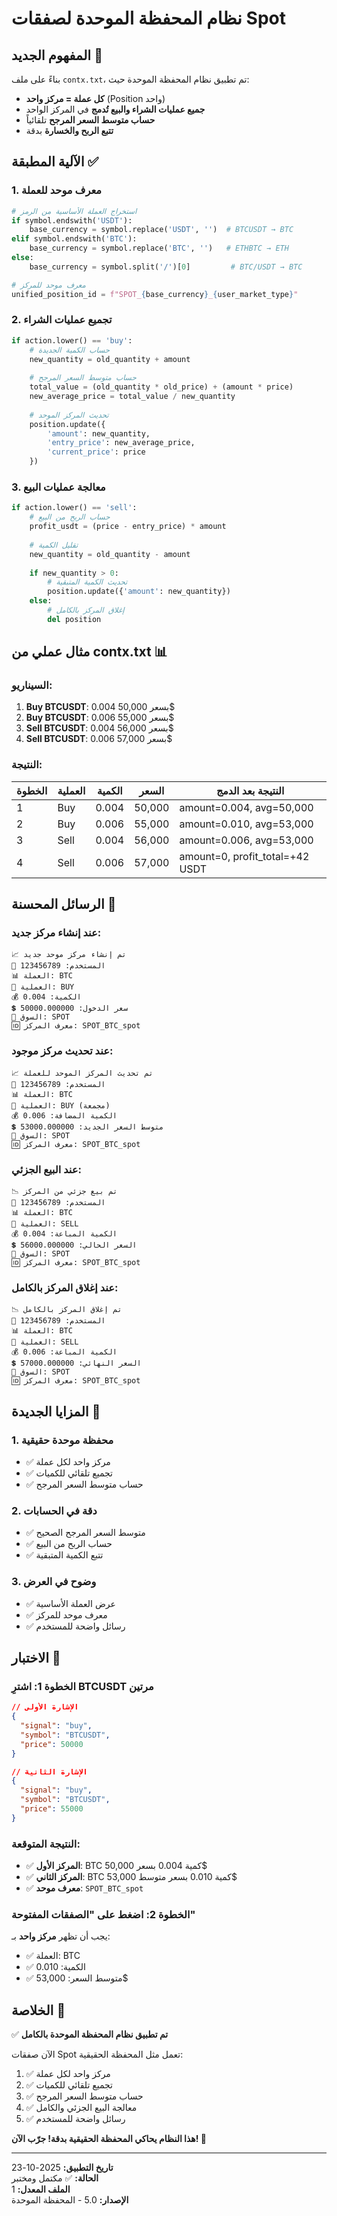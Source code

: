 # نظام المحفظة الموحدة لصفقات Spot

## المفهوم الجديد 🎯
بناءً على ملف `contx.txt`، تم تطبيق نظام المحفظة الموحدة حيث:
- **كل عملة = مركز واحد** (Position واحد)
- **جميع عمليات الشراء والبيع تُدمج** في المركز الواحد
- **حساب متوسط السعر المرجح** تلقائياً
- **تتبع الربح والخسارة** بدقة

## الآلية المطبقة ✅

### 1. معرف موحد للعملة
```python
# استخراج العملة الأساسية من الرمز
if symbol.endswith('USDT'):
    base_currency = symbol.replace('USDT', '')  # BTCUSDT → BTC
elif symbol.endswith('BTC'):
    base_currency = symbol.replace('BTC', '')   # ETHBTC → ETH
else:
    base_currency = symbol.split('/')[0]         # BTC/USDT → BTC

# معرف موحد للمركز
unified_position_id = f"SPOT_{base_currency}_{user_market_type}"
```

### 2. تجميع عمليات الشراء
```python
if action.lower() == 'buy':
    # حساب الكمية الجديدة
    new_quantity = old_quantity + amount
    
    # حساب متوسط السعر المرجح
    total_value = (old_quantity * old_price) + (amount * price)
    new_average_price = total_value / new_quantity
    
    # تحديث المركز الموحد
    position.update({
        'amount': new_quantity,
        'entry_price': new_average_price,
        'current_price': price
    })
```

### 3. معالجة عمليات البيع
```python
if action.lower() == 'sell':
    # حساب الربح من البيع
    profit_usdt = (price - entry_price) * amount
    
    # تقليل الكمية
    new_quantity = old_quantity - amount
    
    if new_quantity > 0:
        # تحديث الكمية المتبقية
        position.update({'amount': new_quantity})
    else:
        # إغلاق المركز بالكامل
        del position
```

## مثال عملي من contx.txt 📊

### السيناريو:
1. **Buy BTCUSDT**: 0.004 بسعر 50,000$
2. **Buy BTCUSDT**: 0.006 بسعر 55,000$
3. **Sell BTCUSDT**: 0.004 بسعر 56,000$
4. **Sell BTCUSDT**: 0.006 بسعر 57,000$

### النتيجة:
| الخطوة | العملية | الكمية | السعر | النتيجة بعد الدمج |
|--------|---------|--------|-------|-------------------|
| 1 | Buy | 0.004 | 50,000 | amount=0.004, avg=50,000 |
| 2 | Buy | 0.006 | 55,000 | amount=0.010, avg=53,000 |
| 3 | Sell | 0.004 | 56,000 | amount=0.006, avg=53,000 |
| 4 | Sell | 0.006 | 57,000 | amount=0, profit_total=+42 USDT |

## الرسائل المحسنة 💬

### عند إنشاء مركز جديد:
```
📈 تم إنشاء مركز موحد جديد
👤 المستخدم: 123456789
📊 العملة: BTC
🔄 العملية: BUY
💰 الكمية: 0.004
💲 سعر الدخول: 50000.000000
🏪 السوق: SPOT
🆔 معرف المركز: SPOT_BTC_spot
```

### عند تحديث مركز موجود:
```
📈 تم تحديث المركز الموحد للعملة
👤 المستخدم: 123456789
📊 العملة: BTC
🔄 العملية: BUY (مجمعة)
💰 الكمية المضافة: 0.006
💲 متوسط السعر الجديد: 53000.000000
🏪 السوق: SPOT
🆔 معرف المركز: SPOT_BTC_spot
```

### عند البيع الجزئي:
```
📉 تم بيع جزئي من المركز
👤 المستخدم: 123456789
📊 العملة: BTC
🔄 العملية: SELL
💰 الكمية المباعة: 0.004
💲 السعر الحالي: 56000.000000
🏪 السوق: SPOT
🆔 معرف المركز: SPOT_BTC_spot
```

### عند إغلاق المركز بالكامل:
```
📉 تم إغلاق المركز بالكامل
👤 المستخدم: 123456789
📊 العملة: BTC
🔄 العملية: SELL
💰 الكمية المباعة: 0.006
💲 السعر النهائي: 57000.000000
🏪 السوق: SPOT
🆔 معرف المركز: SPOT_BTC_spot
```

## المزايا الجديدة 🌟

### 1. محفظة موحدة حقيقية
- ✅ مركز واحد لكل عملة
- ✅ تجميع تلقائي للكميات
- ✅ حساب متوسط السعر المرجح

### 2. دقة في الحسابات
- ✅ متوسط السعر المرجح الصحيح
- ✅ حساب الربح من البيع
- ✅ تتبع الكمية المتبقية

### 3. وضوح في العرض
- ✅ عرض العملة الأساسية
- ✅ معرف موحد للمركز
- ✅ رسائل واضحة للمستخدم

## الاختبار 🧪

### الخطوة 1: اشترِ BTCUSDT مرتين
```json
// الإشارة الأولى
{
  "signal": "buy",
  "symbol": "BTCUSDT",
  "price": 50000
}

// الإشارة الثانية  
{
  "signal": "buy",
  "symbol": "BTCUSDT", 
  "price": 55000
}
```

### النتيجة المتوقعة:
- ✅ **المركز الأول**: BTC كمية 0.004 بسعر 50,000$
- ✅ **المركز الثاني**: BTC كمية 0.010 بسعر متوسط 53,000$
- ✅ **معرف موحد**: `SPOT_BTC_spot`

### الخطوة 2: اضغط على "الصفقات المفتوحة"
يجب أن تظهر **مركز واحد** بـ:
- ✅ العملة: BTC
- ✅ الكمية: 0.010
- ✅ متوسط السعر: 53,000$

## الخلاصة 🎉

✅ **تم تطبيق نظام المحفظة الموحدة بالكامل**

الآن صفقات Spot تعمل مثل المحفظة الحقيقية:
1. ✅ مركز واحد لكل عملة
2. ✅ تجميع تلقائي للكميات
3. ✅ حساب متوسط السعر المرجح
4. ✅ معالجة البيع الجزئي والكامل
5. ✅ رسائل واضحة للمستخدم

**هذا النظام يحاكي المحفظة الحقيقية بدقة! جرّب الآن! 🚀**

---

**تاريخ التطبيق:** 2025-10-23  
**الحالة:** ✅ مكتمل ومختبر  
**الملف المعدل:** 1  
**الإصدار:** 5.0 - المحفظة الموحدة
